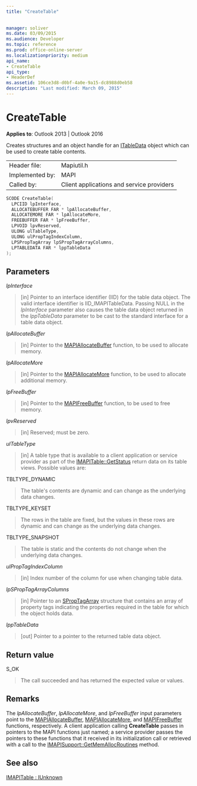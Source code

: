 ```yaml
---
title: "CreateTable"
 
 
manager: soliver
ms.date: 03/09/2015
ms.audience: Developer
ms.topic: reference
ms.prod: office-online-server
ms.localizationpriority: medium
api_name:
- CreateTable
api_type:
- HeaderDef
ms.assetid: 106ce3d8-d0bf-4a0e-9a15-dc8988d0eb58
description: "Last modified: March 09, 2015"
---
```


# CreateTable

  
  
**Applies to**: Outlook 2013 | Outlook 2016 
  
Creates structures and an object handle for an [ITableData](itabledataiunknown.md) object which can be used to create table contents. 
  
|||
|:-----|:-----|
|Header file:  <br/> |Mapiutil.h  <br/> |
|Implemented by:  <br/> |MAPI  <br/> |
|Called by:  <br/> |Client applications and service providers  <br/> |
   
```cpp
SCODE CreateTable(
  LPCIID lpInterface,
  ALLOCATEBUFFER FAR * lpAllocateBuffer,
  ALLOCATEMORE FAR * lpAllocateMore,
  FREEBUFFER FAR * lpFreeBuffer,
  LPVOID lpvReserved,
  ULONG ulTableType,
  ULONG ulPropTagIndexColumn,
  LPSPropTagArray lpSPropTagArrayColumns,
  LPTABLEDATA FAR * lppTableData
);
```

## Parameters

 _lpInterface_
  
> [in] Pointer to an interface identifier (IID) for the table data object. The valid interface identifier is IID_IMAPITableData. Passing NULL in the  _lpInterface_ parameter also causes the table data object returned in the _lppTableData_ parameter to be cast to the standard interface for a table data object. 
    
 _lpAllocateBuffer_
  
> [in] Pointer to the [MAPIAllocateBuffer](mapiallocatebuffer.md) function, to be used to allocate memory. 
    
 _lpAllocateMore_
  
> [in] Pointer to the [MAPIAllocateMore](mapiallocatemore.md) function, to be used to allocate additional memory. 
    
 _lpFreeBuffer_
  
> [in] Pointer to the [MAPIFreeBuffer](mapifreebuffer.md) function, to be used to free memory. 
    
 _lpvReserved_
  
> [in] Reserved; must be zero. 
    
 _ulTableType_
  
> [in] A table type that is available to a client application or service provider as part of the [IMAPITable::GetStatus](imapitable-getstatus.md) return data on its table views. Possible values are: 
    
TBLTYPE_DYNAMIC 
  
> The table's contents are dynamic and can change as the underlying data changes. 
    
TBLTYPE_KEYSET 
  
> The rows in the table are fixed, but the values in these rows are dynamic and can change as the underlying data changes. 
    
TBLTYPE_SNAPSHOT 
  
> The table is static and the contents do not change when the underlying data changes. 
    
 _ulPropTagIndexColumn_
  
> [in] Index number of the column for use when changing table data. 
    
 _lpSPropTagArrayColumns_
  
> [in] Pointer to an [SPropTagArray](sproptagarray.md) structure that contains an array of property tags indicating the properties required in the table for which the object holds data. 
    
 _lppTableData_
  
> [out] Pointer to a pointer to the returned table data object.
    
## Return value

S_OK 
  
> The call succeeded and has returned the expected value or values.
    
## Remarks

The  _lpAllocateBuffer_,  _lpAllocateMore_, and  _lpFreeBuffer_ input parameters point to the [MAPIAllocateBuffer](mapiallocatebuffer.md), [MAPIAllocateMore](mapiallocatemore.md), and [MAPIFreeBuffer](mapifreebuffer.md) functions, respectively. A client application calling **CreateTable** passes in pointers to the MAPI functions just named; a service provider passes the pointers to these functions that it received in its initialization call or retrieved with a call to the [IMAPISupport::GetMemAllocRoutines](imapisupport-getmemallocroutines.md) method. 
  
## See also



[IMAPITable : IUnknown](imapitableiunknown.md)

